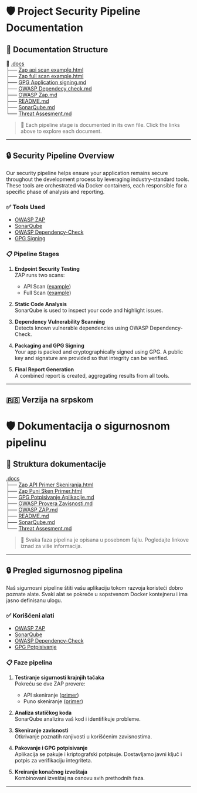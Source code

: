 # 🛡️ Project Security Pipeline Documentation

## 📂 Documentation Structure

📁 [.docs](https://github.com/nemanjamt/digital-library/tree/master/.docs)  
├── [Zap api scan example.html](https://github.com/nemanjamt/digital-library/blob/master/.docs/Zap%20api%20scan%20example.html)  
├── [Zap full scan example.html](https://github.com/nemanjamt/digital-library/blob/master/.docs/Zap%20full%20scan%20example.html)  
├── [GPG Application signing.md](https://github.com/nemanjamt/digital-library/blob/master/.docs/GPG%20Application%20signing.md#english)   
├── [OWASP Dependecy check.md](https://github.com/nemanjamt/digital-library/blob/master/.docs/OWASP%20Dependecy%20check.md#english)  
├── [OWASP Zap.md](https://github.com/nemanjamt/digital-library/blob/master/.docs/OWASP%20Zap.md#english)  
├── [README.md](https://github.com/nemanjamt/digital-library/blob/master/.docs/README.md)  
├── [SonarQube.md](https://github.com/nemanjamt/digital-library/blob/master/.docs/SonarQube.md#english) <br>
└── [Threat Assesment.md](https://github.com/nemanjamt/digital-library/blob/master/.docs/Threat%20Assesment.md#english) <br>  


> 📄 Each pipeline stage is documented in its own file. Click the links above to explore each document.

---

## 🔒 Security Pipeline Overview

Our security pipeline helps ensure your application remains secure throughout the development process by leveraging industry-standard tools. These tools are orchestrated via Docker containers, each responsible for a specific phase of analysis and reporting.

### ✅ Tools Used

- [OWASP ZAP](https://owasp.org/www-project-zap/)
- [SonarQube](https://www.sonarsource.com/products/sonarqube/)
- [OWASP Dependency-Check](https://owasp.org/www-project-dependency-check/)
- [GPG Signing](https://gnupg.org/)

### 📋 Pipeline Stages

1. **Endpoint Security Testing**  
   ZAP runs two scans:
   - API Scan ([example](https://github.com/your-org/your-repo/blob/main/.docs/Zap%20api%20scan%20example.html))
   - Full Scan ([example](https://github.com/your-org/your-repo/blob/main/.docs/Zap%20full%20scan%20example.html))

2. **Static Code Analysis**  
   SonarQube is used to inspect your code and highlight issues.

3. **Dependency Vulnerability Scanning**  
   Detects known vulnerable dependencies using OWASP Dependency-Check.

4. **Packaging and GPG Signing**  
   Your app is packed and cryptographically signed using GPG. A public key and signature are provided so that integrity can be verified.

5. **Final Report Generation**  
   A combined report is created, aggregating results from all tools.

---

## 🇷🇸 Verzija na srpskom

# 🛡️ Dokumentacija o sigurnosnom pipelinu

## 📂 Struktura dokumentacije

[.docs](https://github.com/nemanjamt/digital-library/tree/master/.docs) <br>
├── [Zap API Primer Skeniranja.html](https://github.com/nemanjamt/digital-library/blob/master/.docs/Zap%20api%20scan%20example.html) <br>
├── [Zap Puni Sken Primer.html](https://github.com/nemanjamt/digital-library/blob/master/.docs/Zap%20full%20scan%20example.html)  <br>
├── [GPG Potpisivanje Aplikacije.md](https://github.com/nemanjamt/digital-library/blob/master/.docs/GPG%20Application%20signing.md#srpski) <br>
├── [OWASP Provera Zavisnosti.md](https://github.com/nemanjamt/digital-library/blob/master/.docs/OWASP%20Dependecy%20check.md#srpski)   <br>
├── [OWASP ZAP.md](https://github.com/nemanjamt/digital-library/blob/master/.docs/OWASP%20Zap.md#srpski)   <br>
├── [README.md](https://github.com/nemanjamt/digital-library/blob/master/.docs/README.md) <br>
├── [SonarQube.md](https://github.com/nemanjamt/digital-library/blob/master/.docs/SonarQube.md#srpski) <br>
└── [Threat Assesment.md](https://github.com/nemanjamt/digital-library/blob/master/.docs/Threat%20Assesment.md#srpski) <br>

> 📄 Svaka faza pipelina je opisana u posebnom fajlu. Pogledajte linkove iznad za više informacija.

---

## 🔒 Pregled sigurnosnog pipelina

Naš sigurnosni pipeline štiti vašu aplikaciju tokom razvoja koristeći dobro poznate alate. Svaki alat se pokreće u sopstvenom Docker kontejneru i ima jasno definisanu ulogu.

### ✅ Korišćeni alati

- [OWASP ZAP](https://owasp.org/www-project-zap/)
- [SonarQube](https://www.sonarsource.com/products/sonarqube/)
- [OWASP Dependency-Check](https://owasp.org/www-project-dependency-check/)
- [GPG Potpisivanje](https://gnupg.org/)

### 📋 Faze pipelina

1. **Testiranje sigurnosti krajnjih tačaka**  
   Pokreću se dve ZAP provere:
   - API skeniranje ([primer](https://github.com/your-org/your-repo/blob/main/.docs/Zap%20api%20scan%20example.html))
   - Puno skeniranje ([primer](https://github.com/your-org/your-repo/blob/main/.docs/Zap%20full%20scan%20example.html))

2. **Analiza statičkog koda**  
   SonarQube analizira vaš kod i identifikuje probleme.

3. **Skeniranje zavisnosti**  
   Otkrivanje poznatih ranjivosti u korišćenim zavisnostima.

4. **Pakovanje i GPG potpisivanje**  
   Aplikacija se pakuje i kriptografski potpisuje. Dostavljamo javni ključ i potpis za verifikaciju integriteta.

5. **Kreiranje konačnog izveštaja**  
   Kombinovani izveštaj na osnovu svih prethodnih faza.

---

